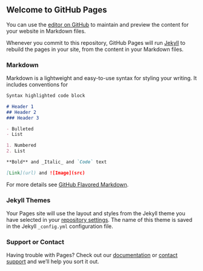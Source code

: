 ## Welcome to GitHub Pages

You can use the [editor on GitHub](https://github.com/Wheadosa/JDHGFIUEHKMFGLKMHN5IJKRGHOIRI490856UI4JVIHJ4598TYURIOVJOIYH54RRFJOFJ54398FI34TIU490GIEKROTU459TU09E/edit/gh-pages/index.md) to maintain and preview the content for your website in Markdown files.

Whenever you commit to this repository, GitHub Pages will run [Jekyll](https://jekyllrb.com/) to rebuild the pages in your site, from the content in your Markdown files.

### Markdown

Markdown is a lightweight and easy-to-use syntax for styling your writing. It includes conventions for

```markdown
Syntax highlighted code block

# Header 1
## Header 2
### Header 3

- Bulleted
- List

1. Numbered
2. List

**Bold** and _Italic_ and `Code` text

[Link](url) and ![Image](src)
```

For more details see [GitHub Flavored Markdown](https://guides.github.com/features/mastering-markdown/).

### Jekyll Themes

Your Pages site will use the layout and styles from the Jekyll theme you have selected in your [repository settings](https://github.com/Wheadosa/JDHGFIUEHKMFGLKMHN5IJKRGHOIRI490856UI4JVIHJ4598TYURIOVJOIYH54RRFJOFJ54398FI34TIU490GIEKROTU459TU09E/settings/pages). The name of this theme is saved in the Jekyll `_config.yml` configuration file.

### Support or Contact

Having trouble with Pages? Check out our [documentation](https://docs.github.com/categories/github-pages-basics/) or [contact support](https://support.github.com/contact) and we’ll help you sort it out.
